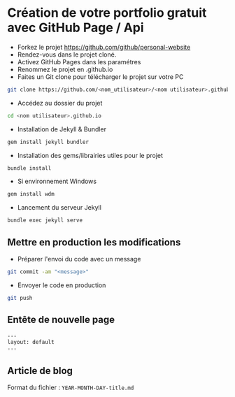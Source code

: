 # Création de votre portfolio gratuit avec GitHub Page / Api
* Forkez le projet https://github.com/github/personal-website
* Rendez-vous dans le projet cloné.
* Activez GitHub Pages dans les paramétres
* Renommez le projet en <votre pseudo>.github.io
* Faites un Git clone pour télécharger le projet sur votre PC
```bash
git clone https://github.com/<nom_utilisateur>/<nom utilisateur>.github.io
```

* Accédez au dossier du projet
```bash
cd <nom utilisateur>.github.io
```

* Installation de Jekyll & Bundler
```bash
gem install jekyll bundler
```

* Installation des gems/librairies utiles pour le projet
```bash
bundle install
```

* Si environnement Windows
```bash
gem install wdm
```

* Lancement du serveur Jekyll
```bash
bundle exec jekyll serve
```

## Mettre en production les modifications
  * Préparer l'envoi du code avec un message
  ```bash
git commit -am "<message>"
  ```
  * Envoyer le code en production
  ```bash
git push  
  ```
  
## Entête de nouvelle page

```bash
---
layout: default
---
```

## Article de blog
Format du fichier : 
```YEAR-MONTH-DAY-title.md```
